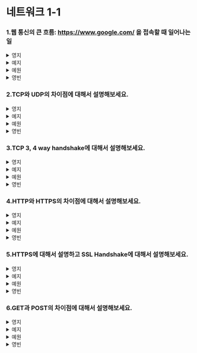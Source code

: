 # 네트워크 1-1 

### 1.웹 통신의 큰 흐름: https://www.google.com/ 을 접속할 때 일어나는 일
<details>
<summary>영지</summary>
<div markdown="1">

</div>
</details>

<details>
<summary>예지</summary>
<div markdown="1">
  
</div>
</details>

<details>
<summary>예원</summary>
<div markdown="1">

</div>
</details>

<details>
<summary>영빈</summary>
<div markdown="1">

</div>
</details>

### 2.TCP와 UDP의 차이점에 대해서 설명해보세요.
<details>
<summary>영지</summary>
<div markdown="1">

</div>
</details>

<details>
<summary>예지</summary>
<div markdown="1">
  
</div>
</details>

<details>
<summary>예원</summary>
<div markdown="1">

</div>
</details>

<details>
<summary>영빈</summary>
<div markdown="1">

</div>
</details>

### 3.TCP 3, 4 way handshake에 대해서 설명해보세요.
<details>
<summary>영지</summary>
<div markdown="1">

</div>
</details>

<details>
<summary>예지</summary>
<div markdown="1">
  
</div>
</details>

<details>
<summary>예원</summary>
<div markdown="1">

</div>
</details>

<details>
<summary>영빈</summary>
<div markdown="1">

</div>
</details>

### 4.HTTP와 HTTPS의 차이점에 대해서 설명해보세요.
<details>
<summary>영지</summary>
<div markdown="1">

</div>
</details>

<details>
<summary>예지</summary>
<div markdown="1">
  
</div>
</details>

<details>
<summary>예원</summary>
<div markdown="1">

</div>
</details>

<details>
<summary>영빈</summary>
<div markdown="1">

</div>
</details>

### 5.HTTPS에 대해서 설명하고 SSL Handshake에 대해서 설명해보세요.
<details>
<summary>영지</summary>
<div markdown="1">

</div>
</details>

<details>
<summary>예지</summary>
<div markdown="1">
  
</div>
</details>

<details>
<summary>예원</summary>
<div markdown="1">

</div>
</details>

<details>
<summary>영빈</summary>
<div markdown="1">

</div>
</details>

### 6.GET과 POST의 차이점에 대해서 설명해보세요.
<details>
<summary>영지</summary>
<div markdown="1">

</div>
</details>

<details>
<summary>예지</summary>
<div markdown="1">
  
</div>
</details>

<details>
<summary>예원</summary>
<div markdown="1">

</div>
</details>

<details>
<summary>영빈</summary>
<div markdown="1">

</div>
</details>
